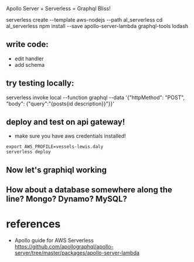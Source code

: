 Apollo Server + Serverless = Graphql Bliss!


serverless create --template aws-nodejs --path al_serverless
cd al_serverless
npm install --save apollo-server-lambda graphql-tools lodash

## write code:
- edit handler
- add schema


## try testing locally:
serverless invoke local --function graphql --data '{"httpMethod": "POST",  "body": {"query":"{posts{id description}}"}}'


## deploy and test on api gateway!

- make sure you have aws credentials installed!

```
export AWS_PROFILE=vessels-lewis.daly
serverless deploy
```

## Now let's graphiql working


## How about a database somewhere along the line? Mongo? Dynamo? MySQL?



# references
- Apollo guide for AWS Serverless 
https://github.com/apollographql/apollo-server/tree/master/packages/apollo-server-lambda
